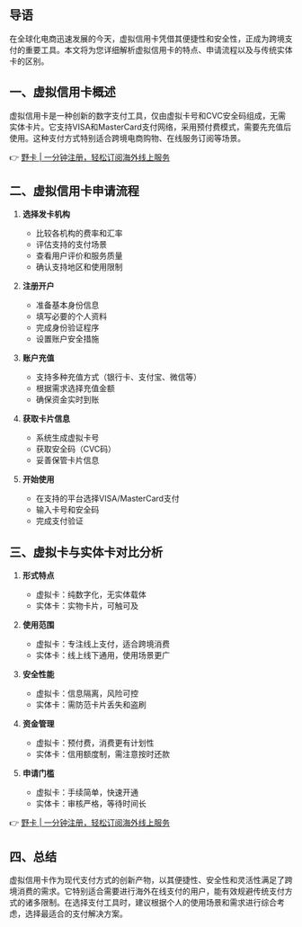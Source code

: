 ## 导语

在全球化电商迅速发展的今天，虚拟信用卡凭借其便捷性和安全性，正成为跨境支付的重要工具。本文将为您详细解析虚拟信用卡的特点、申请流程以及与传统实体卡的区别。

## 一、虚拟信用卡概述

虚拟信用卡是一种创新的数字支付工具，仅由虚拟卡号和CVC安全码组成，无需实体卡片。它支持VISA和MasterCard支付网络，采用预付费模式，需要先充值后使用。这种支付方式特别适合跨境电商购物、在线服务订阅等场景。

👉 [野卡 | 一分钟注册，轻松订阅海外线上服务](https://bit.ly/bewildcard)

## 二、虚拟信用卡申请流程

1. **选择发卡机构**
   - 比较各机构的费率和汇率
   - 评估支持的支付场景
   - 查看用户评价和服务质量
   - 确认支持地区和使用限制

2. **注册开户**
   - 准备基本身份信息
   - 填写必要的个人资料
   - 完成身份验证程序
   - 设置账户安全措施

3. **账户充值**
   - 支持多种充值方式（银行卡、支付宝、微信等）
   - 根据需求选择充值金额
   - 确保资金实时到账

4. **获取卡片信息**
   - 系统生成虚拟卡号
   - 获取安全码（CVC码）
   - 妥善保管卡片信息

5. **开始使用**
   - 在支持的平台选择VISA/MasterCard支付
   - 输入卡号和安全码
   - 完成支付验证

## 三、虚拟卡与实体卡对比分析

1. **形式特点**
   - 虚拟卡：纯数字化，无实体载体
   - 实体卡：实物卡片，可触可及

2. **使用范围**
   - 虚拟卡：专注线上支付，适合跨境消费
   - 实体卡：线上线下通用，使用场景更广

3. **安全性能**
   - 虚拟卡：信息隔离，风险可控
   - 实体卡：需防范卡片丢失和盗刷

4. **资金管理**
   - 虚拟卡：预付费，消费更有计划性
   - 实体卡：信用额度制，需注意按时还款

5. **申请门槛**
   - 虚拟卡：手续简单，快速开通
   - 实体卡：审核严格，等待时间长

👉 [野卡 | 一分钟注册，轻松订阅海外线上服务](https://bit.ly/bewildcard)

## 四、总结

虚拟信用卡作为现代支付方式的创新产物，以其便捷性、安全性和灵活性满足了跨境消费的需求。它特别适合需要进行海外在线支付的用户，能有效规避传统支付方式的诸多限制。在选择支付工具时，建议根据个人的使用场景和需求进行综合考虑，选择最适合的支付解决方案。
